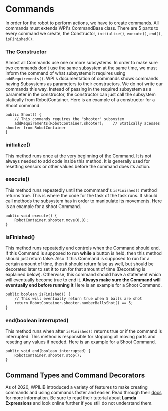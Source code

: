 # Commands

In order for the robot to perform actions, we have to create commands. All commands must extends WPI's CommandBase class. There are 5 parts to every command we create, the Constructor, `initialize()`, `execute()`, `end()`, `isFinished()`. 

### The Constructor 
Almost all Commands use one or more subsystems. In order to make sure two commands don't use the same subsystem at the same time, we must inform the command of what subsystems it requires using `addRequirements()`. WPI's documentation of commands shows commands having Subsystems as parameters to their constructors. We do not write our commands this way. Instead of passing in the required subsystem as a parameter in the constructor, the constructor can just call the subsystem statically from RobotContainer. Here is an example of a constructor for  a Shoot command. 

	public Shoot() {
		// This commands requires the "shooter" subsystem
		addRequirements(RobotContainer.shooter); 	// Statically acesses shooter from RobotContainer
	}
	
### initialize()

This method runs once at the very beginning of the Command. It is not always needed to add code inside this method. It is generally used for resetting sensors or other values before the command does its action. 

### execute()

This method runs repeatedly until the commmand's `isFinished()` method returns true. This is where the code for the task of the task runs. It should call methods the subsystem has in order to manipulate its movements. Here is an example for a shoot Command. 

	public void execute() {
		RobotContainer.shooter.move(0.8);
	}
	
### isFinished()

This method runs repeatedly and controls when the Command should end. If this Command is supposed to run **while** a button is held, then this method should just return false. Also if this Command is supposed to run for a certain amount of time, then it should return false as well, but should be decorated later to set it to run for that amount of time (Decorating is explained below). Otherwise, this command should have a statement which will eventually become true to end it. **Always make sure the Command will eventually end before running it** Here is an example for a Shoot Command.

	public boolean isFinished() {
		// This will eventually return true when 5 balls are shot
		return RobotContainer.shooter.numberBallsShot() == 5;
	}
	
### end(boolean interrupted)

This method runs when after `isFinished()` returns true or if the command is interrupted. This method is responsible for stopping all moving parts and reseting any values if needed. Here is an example for a Shoot Command.

	public void end(boolean interrupted) {
		RobotContainer.shooter.stop();
	}
	
	
## Command Types and Command Decorators
As of 2020, WPILIB introduced a variety of features to make creating commands and using commands faster and easier. Read through their [docs](https://docs.wpilib.org/en/latest/docs/software/commandbased/convenience-features.html) for more information. Be sure to read their tutorial about **Lamda Expressions**
and look online further if you still do not understand them. 